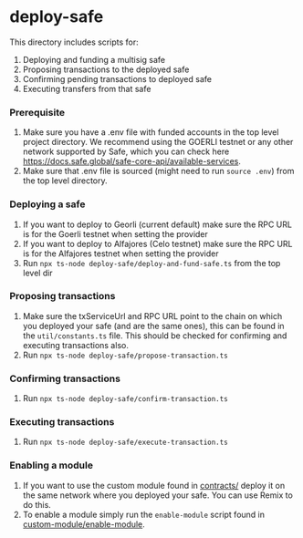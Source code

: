 # deploy-safe

This directory includes scripts for:
1. Deploying and funding a multisig safe
2. Proposing transactions to the deployed safe
3. Confirming pending transactions to deployed safe
4. Executing transfers from that safe

### Prerequisite

1. Make sure you have a .env file with funded accounts in the top level project directory. We recommend using the GOERLI testnet or any other network supported by Safe, which you can check here https://docs.safe.global/safe-core-api/available-services. 
2. Make sure that .env file is sourced (might need to run `source .env`) from the top level directory. 

### Deploying a safe

1. If you want to deploy to Georli (current default) make sure the RPC URL is for the Goerli testnet when setting the provider
2. If you want to deploy to Alfajores (Celo testnet) make sure the RPC URL is for the Alfajores testnet when setting the provider
3. Run `npx ts-node deploy-safe/deploy-and-fund-safe.ts` from the top level dir

### Proposing transactions

1. Make sure the txServiceUrl and RPC URL point to the chain on which you deployed your safe (and are the same ones), this can be found in the `util/constants.ts` file. This should be checked for confirming and executing transactions also.
2. Run `npx ts-node deploy-safe/propose-transaction.ts`

### Confirming transactions
1. Run `npx ts-node deploy-safe/confirm-transaction.ts`

### Executing transactions
1. Run `npx ts-node deploy-safe/execute-transaction.ts`

### Enabling a module
1. If you want to use the custom module found in [contracts/](../contracts/) deploy it on the same network where you deployed your safe. You can use Remix to do this.
2. To enable a module simply run the `enable-module` script found in [custom-module/enable-module](custom-module/enable-module.ts).
